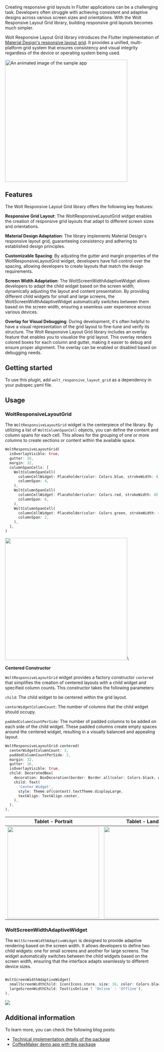 Creating responsive grid layouts in Flutter applications can be a challenging task. Developers often struggle with achieving consistent and adaptive designs across various screen sizes and orientations. With the Wolt Responsive Layout Grid library, building responsive grid layouts becomes much simpler.

Wolt Responsive Layout Grid library introduces the Flutter implementation of [Material Design's responsive layout grid](https://m2.material.io/design/layout/responsive-layout-grid.html#columns-gutters-and-margins). It provides a unified, multi-platform grid system that ensures consistency and visual integrity regardless of the device or operating system being used.

  <img src="https://raw.githubusercontent.com/woltapp/wolt-responsive-layout-grid/main/doc/sample.gif?raw=true"
    alt="An animated image of the sample app" height="400"/>

## Features

The Wolt Responsive Layout Grid library offers the following key features:

__Responsive Grid Layout__: The WoltResponsiveLayoutGrid widget enables the creation of responsive grid layouts that adapt to different screen sizes and orientations.

__Material Design Adaptation__: The library implements Material Design's responsive layout grid, guaranteeing consistency and adhering to established design principles. 

__Customizable Spacing__: By adjusting the gutter and margin properties of the WoltResponsiveLayoutGrid widget, developers have full control over the spacing, allowing developers to create layouts that match the design requirements.

__Screen Width Adaptation__: The WoltScreenWidthAdaptiveWidget allows developers to adapt the child widget based on the screen width, dynamically adjusting the layout and content presentation. By providing different child widgets for small and large screens, the WoltScreenWidthAdaptiveWidget automatically switches between them based on the screen width, ensuring a seamless user experience across various devices.

__Overlay for Visual Debugging__: During development, it's often helpful to have a visual representation of the grid layout to fine-tune and verify its structure. The Wolt Responsive Layout Grid library includes an overlay feature that enables you to visualize the grid layout. This overlay renders colored boxes for each column and gutter, making it easier to debug and ensure proper alignment. The overlay can be enabled or disabled based on debugging needs.
## Getting started
To use this plugin, add `wolt_responsive_layout_grid` as a dependency in your pubspec.yaml file.

## Usage
### WoltResponsiveLayoutGrid

The `WoltResponsiveLayoutGrid` widget is the centerpiece of the library. By utilizing a list of `WoltColumnSpanCell` objects, you can define the content and column spans for each cell. This allows for the grouping of one or more columns to create sections or content within the available space.

```dart
WoltResponsiveLayoutGrid(
  isOverlayVisible: true,
  gutter: 16,
  margin: 32,
  columnSpanCells: [
    WoltColumnSpanCell(
      columnCellWidget: Placeholder(color: Colors.blue, strokeWidth: 4),
      columnSpan: 4,
    ),
    WoltColumnSpanCell(
      columnCellWidget: Placeholder(color: Colors.red, strokeWidth: 4),
      columnSpan: 6,
    ),
    WoltColumnSpanCell(
      columnCellWidget: Placeholder(color: Colors.green, strokeWidth: 4),
      columnSpan: 2,
    ),
  ],
)
```

<img src="https://raw.githubusercontent.com/woltapp/wolt-responsive-layout-grid/main/doc/example_app_2.png" height="400"/>\
  
__Centered Constructor__

`WoltResponsiveLayoutGrid` widget provides a factory constructor `centered` that simplifies the creation of centered layouts with a child widget and specified column counts. This constructor takes the following parameters: 

`child`: The child widget to be centered within the grid layout.

`centerWidgetColumnCount`: The number of columns that the child widget should occupy.

`paddedColumnCountPerSide`: The number of padded columns to be added on each side of the child widget. These padded columns create empty spaces around the centered widget, resulting in a visually balanced and appealing layout.


```dart
WoltResponsiveLayoutGrid.centered(
  centerWidgetColumnCount: 3,
  paddedColumnCountPerSide: 2,
  margin: 32,
  gutter: 16,
  isOverlayVisible: true,
  child: DecoratedBox(
    decoration: BoxDecoration(border: Border.all(color: Colors.black, width: 2)),
    child: Text(
      'Center Widget',
      style: Theme.of(context).textTheme.displayLarge,
      textAlign: TextAlign.center,
    ),
  ),
),
```

| Tablet - Portrait                                                                                                        | Tablet - Landscape                                                                                                         |
| ------------------------------------------------------------------------------------------------------------------------ | -------------------------------------------------------------------------------------------------------------------------- |
| <img width=300 src=https://raw.githubusercontent.com/woltapp/wolt-responsive-layout-grid/main/doc/centered_vertical.png> | <img width=300 src=https://raw.githubusercontent.com/woltapp/wolt-responsive-layout-grid/main/doc/centered_horizontal.png> |


### WoltScreenWidthAdaptiveWidget
The `WoltScreenWidthAdaptiveWidget` is designed to provide adaptive rendering based on the screen width. It allows developers to define two child widgets: one for small screens and another for large screens. The widget automatically switches between the child widgets based on the screen width, ensuring that the interface adapts seamlessly to different device sizes. 

```dart

WoltScreenWidthAdaptiveWidget(
  smallScreenWidthChild: Icon(Icons.store, size: 16, color: Colors.black),
  largeScreenWidthChild: Text(isOnline ? 'Online' : 'Offline'),
),
```
<img src="https://raw.githubusercontent.com/woltapp/wolt-responsive-layout-grid/main/doc/screen_width_adaptive_widget.gif?raw=true">

## Additional information
To learn more, you can check the following blog posts:
- [Technical implementation details of the package](https://careers.wolt.com/en/blog/tech/wolt-responsive-layout-grid-a-solution-for-adaptive-and-consistent-multi)
- [CoffeeMaker demo app with the package](https://careers.wolt.com/en/blog/tech/creating-responsive-layouts-with-woltresponsivelayoutgrid-a-coffeemaker-demo)
